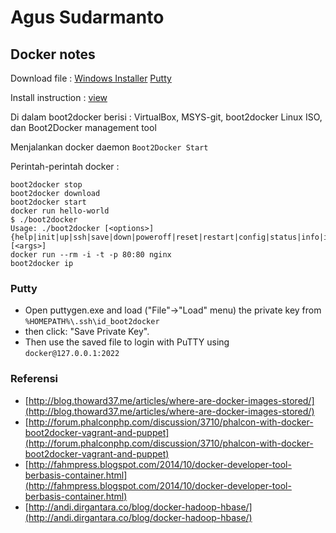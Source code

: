 # Agus Sudarmanto

## Docker notes

Download file : 
[Windows Installer](https://github.com/boot2docker/windows-installer/releases/latest "boot2docker")
[Putty](http://www.chiark.greenend.org.uk/~sgtatham/putty/download.html)

Install instruction : [view](https://docs.docker.com/installation/windows/)

Di dalam boot2docker berisi : VirtualBox, MSYS-git, boot2docker Linux ISO, dan Boot2Docker management tool

Menjalankan docker daemon `Boot2Docker Start`

Perintah-perintah docker :

```
boot2docker stop
boot2docker download
boot2docker start
docker run hello-world
$ ./boot2docker
Usage: ./boot2docker [<options>] {help|init|up|ssh|save|down|poweroff|reset|restart|config|status|info|ip|delete|download|version} [<args>]
docker run --rm -i -t -p 80:80 nginx
boot2docker ip
```

### Putty 
- Open puttygen.exe and load ("File"->"Load" menu) the private key from `%HOMEPATH%\.ssh\id_boot2docker`
- then click: "Save Private Key".
- Then use the saved file to login with PuTTY using `docker@127.0.0.1:2022`

### Referensi
- [http://blog.thoward37.me/articles/where-are-docker-images-stored/](http://blog.thoward37.me/articles/where-are-docker-images-stored/)
- [http://forum.phalconphp.com/discussion/3710/phalcon-with-docker-boot2docker-vagrant-and-puppet](http://forum.phalconphp.com/discussion/3710/phalcon-with-docker-boot2docker-vagrant-and-puppet)
- [http://fahmpress.blogspot.com/2014/10/docker-developer-tool-berbasis-container.html](http://fahmpress.blogspot.com/2014/10/docker-developer-tool-berbasis-container.html)
- [http://andi.dirgantara.co/blog/docker-hadoop-hbase/](http://andi.dirgantara.co/blog/docker-hadoop-hbase/)